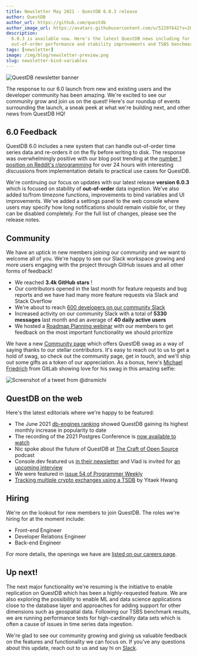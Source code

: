 ```yaml
---
title: Newsletter May 2021 - QuestDB 6.0.3 release
author: QuestDB
author_url: https://github.com/questdb
author_image_url: https://avatars.githubusercontent.com/u/52297642?s=200&v=4
description:
  6.0.3 is available now. Here's the latest QuestDB news including for
  out-of-order performance and stability improvements and TSBS benchmark results
tags: [newsletter]
image: /img/blog/newsletter-preview.png
slug: newsletter-bind-variables
---
```


![QuestDB newsletter banner](/img/blog/newsletter.png)

The response to our 6.0 launch from new and existing users and the developer
community has been amazing. We're excited to see our community grow and join us
on the quest! Here's our roundup of events surrounding the launch, a sneak peek
at what we're building next, and other news from QuestDB HQ!

## 6.0 Feedback

QuestDB 6.0 includes a new system that can handle out-of-order time series data
and re-orders it on the fly before writing to disk. The response was
overwhelmingly positive with our blog post trending at the
[number 1 position on Reddit's r/programming](https://www.reddit.com/r/programming/comments/nao3ts/how_we_achieved_write_speeds_of_14_million_rows/)
for over 24 hours with interesting discussions from implementation details to
practical use cases for QuestDB.

We're continuing our focus on updates with our latest release **version 6.0.3**
which is focused on stability of **out-of-order** data ingestion. We’ve also
added to/from timezone functions, improvements to bind variables and UI
improvements. We've added a settings panel to the web console where users may
specify how long notifications should remain visible for, or they can be
disabled completely. For the full list of changes, please see the release notes.

## Community

We have an uptick in new members joining our community and we want to welcome
all of you. We're happy to see our Slack workspace growing and more users
engaging with the project through GitHub issues and all other forms of feedback!

- We reached **3.4k GitHub stars** !
- Our contributors opened in the last month for feature requests and bug reports
  and we have had many more feature requests via Slack and Stack Overflow
- We're about to reach
  [600 developers on our community Slack]({@slackUrl@})
- Increased activity on our community Slack with a total of **5330 messages**
  last month and an average of **40 daily active users**
- We hosted a
  [Roadmap Planning webinar](https://www.youtube.com/watch?v=6luK1wzN-pQ) with
  our members to get feedback on the most important functionality we should
  prioritize

We have a new [Community page](/community/) which offers QuestDB swag as a way
of saying thanks to our stellar contributors. It's easy to reach out to us to
get a hold of swag, so check out the community page, get in touch, and we'll
ship out some gifts as a token of our appreciation. As a bonus, here's
[Michael Friedrich](https://twitter.com/dnsmichi/status/1331940833621372929)
from GitLab showing love for his swag in this amazing selfie:

![Screenshot of a tweet from @dnsmichi](/img/blog/2021-06-03/tweet.png)

## QuestDB on the web

Here's the latest editorials where we're happy to be featured:

- The June 2021
  [db-engines ranking](https://db-engines.com/en/ranking/time+series+dbms)
  showed QuestDB gaining its highest monthly increase in popularity to date
- The recording of the 2021 Postgres Conference is
  [now available to watch](https://postgresconf.org/conferences/2021_Postgres_Conference_Webinars/program/proposals/sql-for-time-series-using-questdb)
- Nic spoke about the future of QuestDB at
  [The Craft of Open Source](https://flagsmith.com/podcast/) podcast
- Console.dev featured us [in their newsletter](https://console.dev/) and Vlad
  is invited for [an upcoming interview](https://console.dev/interviews/)
- We were featured in
  [issue 54 of Programmer Weekly](https://twitter.com/ProgrammerWkly/status/1393023348293226500)
- [Tracking multiple crypto exchanges using a TSDB](https://levelup.gitconnected.com/tracking-multiple-cryptocurrency-exchanges-using-a-timeseries-database-6b13cc7e8490)
  by Yitaek Hwang

## Hiring

We're on the lookout for new members to join QuestDB. The roles we're hiring for
at the moment include:

- Front-end Engineer
- Developer Relations Engineer
- Back-end Engineer

For more details, the openings we have are
[listed on our careers page](/careers/).

## Up next!

The next major functionality we're resuming is the initiative to enable
replication on QuestDB which has been a highly-requested feature. We are also
exploring the possibility to enable ML and data science applications close to
the database layer and approaches for adding support for other dimensions such
as geospatial data. Following our TSBS benchmark results, we are running
performance tests for high-cardinality data sets which is often a cause of
issues in time series data ingestion.

We're glad to see our community growing and giving us valuable feedback on the
features and functionality we can focus on. If you’ve any questions about this
update, reach out to us and say hi on [Slack]({@slackUrl@}).

